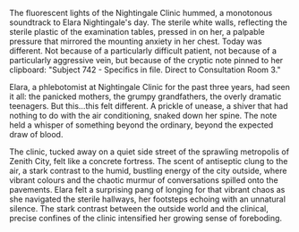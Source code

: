 The fluorescent lights of the Nightingale Clinic hummed, a monotonous soundtrack to Elara Nightingale's day.  The sterile white walls, reflecting the sterile plastic of the examination tables, pressed in on her, a palpable pressure that mirrored the mounting anxiety in her chest.  Today was different.  Not because of a particularly difficult patient, not because of a particularly aggressive vein, but because of the cryptic note pinned to her clipboard: "Subject 742 -  Specifics in file.  Direct to Consultation Room 3."

Elara, a phlebotomist at Nightingale Clinic for the past three years, had seen it all: the panicked mothers, the grumpy grandfathers, the overly dramatic teenagers.  But this…this felt different.  A prickle of unease, a shiver that had nothing to do with the air conditioning, snaked down her spine.  The note held a whisper of something beyond the ordinary, beyond the expected draw of blood.

The clinic, tucked away on a quiet side street of the sprawling metropolis of Zenith City, felt like a concrete fortress.  The scent of antiseptic clung to the air, a stark contrast to the humid, bustling energy of the city outside, where vibrant colours and the chaotic murmur of conversations spilled onto the pavements. Elara felt a surprising pang of longing for that vibrant chaos as she navigated the sterile hallways, her footsteps echoing with an unnatural silence.  The stark contrast between the outside world and the clinical, precise confines of the clinic intensified her growing sense of foreboding.
